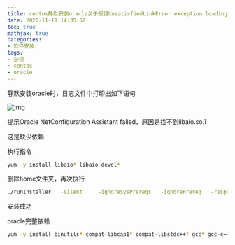 ```yaml
---
title: centos静默安装oracle关于报错UnsatisfiedLinkError exception loading native library：njni10
date: 2020-11-19 14:35:52
toc: true
mathjax: true
categories:
- 软件安装
tags: 
- 杂项
- centos
- oracle
---
```

 
静默安装oracle时，日志文件中打印出如下语句

![img](https://raw.githubusercontent.com/buttering/EasyBlogs/master/asset/pictures/3e3a4611a17fc0188ca478c778f2bc0d/1141f1734f91d0695f51b2ae96727e62.png)

提示Oracle NetConfiguration Assistant failed，原因是找不到libaio.so.1

这是缺少依赖

执行指令

```bash
yum -y install libaio* libaio-devel* 
```

删除home文件夹，再次执行

```bash
./runInstaller	 -silent	 -ignoreSysPrereqs	 -ignorePrereq	 -responseFile /ifs/oracle/database/response/db_install.rsp
```

安装成功


oracle完整依赖

```bash
yum -y install binutils* compat-libcap1* compat-libstdc++* gcc* gcc-c++* glibc* glibc-devel* ksh* libaio* libaio-devel* libgcc* libstdc++* libstdc++-devel* libXi* libXtst* make* sysstat* elfutils* unixODBC* unzip lrzsz
```